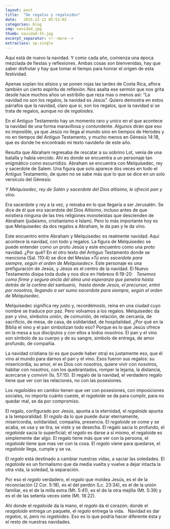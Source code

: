 ```yaml
---
layout: post
title:  "De regalos y regaloides"
date:   2015-12-12 05:51:02
categories: blog
img: navidad.jpg
thumb: navidad-th.jpg
excerpt_separator: <!--more-->
extraclass: sp-single
---
```

Aquí está de nuevo la navidad. Y como cada año, comienza una época mezclada de fiestas y reflexiones. Ambas cosas son bienvenidas, hay que saber disfrutar y hay que tomar el tiempo para honrar el origen de esta festividad. <!--more-->

Apenas soplan los alisios y se ponen rojas las tardes de Costa Rica,  aflora también un cierto espíritu de reflexión. Nos asalta ese sermón que nos grita desde hace muchos años un estribillo que reza mas o menos asi: “La navidad no son los regalos, la navidad es Jesús”.  Quiero demostra en estos párrafos que la navidad, claro que si, son los regalos, que la navidad sí se trata de regalos, aunque no de _regaloides_.

En el Antiguo Testamento hay un momento raro y unico en el que acontece la navidad de una forma maravillosa y contundente. Algunos dirán que eso es imposible, ya que Jesús no llega al mundo sino en tiempos de Herodes y no en tiempos del Antiguo Testamento, y mucho menos en Génesis 14:18, que es donde he encontrado mi texto navideño de este año. 

Resulta que Abraham regresaba de rescatar a su sobrino Lot, venía de una batalla y había vencido. Ahí es donde se encuentra a un personaje tan enigmático como escurridizo. Abraham se encuentra con Melquisedec, rey y sacerdote de Salem.  Una figura que solo aparece dos veces en todo el Antiguo Testamento, de quien no se sabe más que lo que se dice en un solo versículo del Génesis: 

_Y Melquisedec, rey de Salén y sacerdote del Dios altísimo, le ofreció pan y vino_.

Era sacerdote y rey a la vez, y reinaba en lo que llegaría a ser Jerusalén. Se dice de él que era sacerdote del Dios Altísimo, incluso antes de que existiera ninguna de las tres religiones monoteístas que descienden de Abraham (judaísmo, cristianismo e Islam). Pero lo más importante hoy es que Melquisedec da dos regalos a Abraham, le da pan y le da vino. 

Este encuentro entre Abraham y Melquisedec es realmente navidad. Aquí acontece la navidad, con todo y regalos. La figura de Melquisedec se puede entender como un proto Jesús y este encuentro como una proto navidad. ¿Por qué? En el otro texto del Antiguo Testamento donde se menciona (Sal. 110:4) se dice del Mesías  _«Tú eres sacerdote para siempre, según el orden de Melquisedec»_. Este personaje es una prefiguración de Jesús, y Jesús es el centro de la navidad. El Nuevo Testamento disipa toda duda y nos dice en Hebreos 6:19-20:   _Tenemos como firme y segura ancla del alma una esperanza que penetra hasta detrás de la cortina del santuario,  hasta donde Jesús, el precursor, entró por nosotros, llegando a ser sumo sacerdote para siempre, según el orden de Melquisedec._

Melquisedec significa rey justo y, recordémoslo, reina en una ciudad cuyo nombre se traduce por paz.  Pero volvamos a los regalos. Melquisedec da pan y vino, símbolos unión, de comunión, de relación, de cercanía, de sacrificio, de mesa, de casa, de solidaridad, de hospitalidad.  ¿Por qué en la Biblia el vino y el pan simbolizan todo eso? Porque es lo que Jesús ofrece en la mesa a sus discípulos y con ellos a todos nosotros. El pan y el vino son símbolo de su cuerpo y de su sangre, simbolo de entrega, de amor profundo, de compañía. 

La navidad cristiana (si es que puede haber otra) es justamente eso, que él vino al mundo para darnos el pan y el vino. Esos fueron sus regalos: su misericordia, su amor, el es Dios con nosotros, quiere vivir con nosotros, habitar con nosotros, con los quebrantados, romper la lejanía, la distancia, acercarse y convivir (Is. 57:15). El regalo de la navidad, el verdadero regalo tiene que ver con las relaciones, no con las posesiones. 

Los _regaloides_ en cambio tienen que ver con posesiones, con imposiciones sociales, no importa cuánto cueste, el _regaloide_ se da para cumplir, para no quedar mal,  se da por compromiso. 

El regalo, configurado por Jesús, apunta a la eternidad, el _regaloide_ apunta a la temporalidad. El _regalo_ da lo que puede durar eternamente, misericordia, solidaridad, compañía, presencia. El _regaloide_ se come y se acaba, se usa y se tira, se viste y se desecha. El regalo sacia lo profundo, el _regaloide_ sacia lo superficial; el _regalo_ es darse a sí mismo, el regaloide es simplemente dar algo. El regalo tiene más que ver con la persona, el _regaloide_ tiene que mas ver con la cosa. El _regalo_ viene para quedarse, el _regaloide_ llega, cumple y se va. 

El _regalo_ está destinado a cambiar nuestras vidas, a saciar las soledades. El _regaloide_ es un formalismo que da media vuelta y vuelve a dejar intacta la otra vida, la soledad, la separación. 

Por eso el _regalo_ verdadero, el _regalo_ que moldea Jesús, es el de la reconciación (2 Cor. 5:18), es el del perdón (Lc. 23:34), es el de la unión familiar, es el de la milla extra (Mt. 5:41), es el de la otra mejilla (Mt. 5:39) y es el de las setenta veces siete (Mt. 18:22). 

Ahí donde el _regaloide_ da la mano, el _regalo_ da el corazón; donde el _reagaloide_ entrega un paquete, el _regalo_ entrega la vida.   Navidad es dar _regalos_, si, pero no _regaloides_. Eso es lo que podría hacer diferente ésta y el resto de nuestras navidades. 